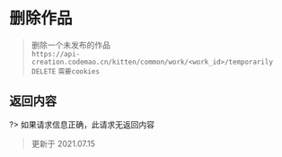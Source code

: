 # 删除作品

> 删除一个未发布的作品  
> `https://api-creation.codemao.cn/kitten/common/work/<work_id>/temporarily` `DELETE` `需要cookies`

## 返回内容

?> 如果请求信息正确，此请求无返回内容

> 更新于 2021.07.15
